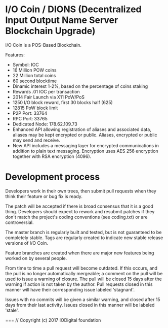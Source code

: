 I/O Coin / DIONS (Decentralized Input Output Name Server Blockchain Upgrade)
===========================


I/O Coin is a POS-Based Blockchain.


Features:
* Symbol: IOC
* 16 Million POW coins
* 22 Million total coins
* 60 second blocktime
* Dinamic interest 1-2%, based on the percentage of coins staking
* Rewards .01 IOC per transaction
* 2014 Fair Launch via X11 PoW/PoS
* 1250 I/O block reward, first 30 blocks half (625)
* 12815 PoW block limit
* P2P Port: 33764
* RPC Port: 33765
* Dedicated Node: 178.62.109.73
* Enhanced API allowing registration of aliases and associated data,
  aliases may be kept encrypted or public. Aliases, encrypted or public may
  send and receive.
* New API includes a messaging layer for encrypted communications in addition
  to plain text messaging. Encryption uses AES 256 encryption together with RSA
  encryption (4096).


Development process
===========================

Developers work in their own trees, then submit pull requests when
they think their feature or bug fix is ready.

The patch will be accepted if there is broad consensus that it is a
good thing.  Developers should expect to rework and resubmit patches
if they don't match the project's coding conventions (see coding.txt)
or are controversial.

The master branch is regularly built and tested, but is not guaranteed
to be completely stable. Tags are regularly created to indicate new
stable release versions of I/O Coin.

Feature branches are created when there are major new features being
worked on by several people.

From time to time a pull request will become outdated. If this occurs, and
the pull is no longer automatically mergeable; a comment on the pull will
be used to issue a warning of closure. The pull will be closed 15 days
after the warning if action is not taken by the author. Pull requests closed
in this manner will have their corresponding issue labeled 'stagnant'.

Issues with no commits will be given a similar warning, and closed after
15 days from their last activity. Issues closed in this manner will be
labeled 'stale'.


===
// Copyright (c) 2017 IODigital foundation 
